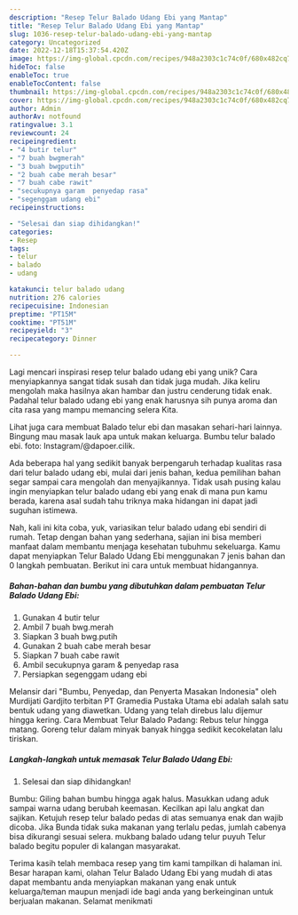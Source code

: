 ```yaml
---
description: "Resep Telur Balado Udang Ebi yang Mantap"
title: "Resep Telur Balado Udang Ebi yang Mantap"
slug: 1036-resep-telur-balado-udang-ebi-yang-mantap
category: Uncategorized
date: 2022-12-18T15:37:54.420Z
image: https://img-global.cpcdn.com/recipes/948a2303c1c74c0f/680x482cq70/telur-balado-udang-ebi-foto-resep-utama.jpg
hideToc: false
enableToc: true
enableTocContent: false
thumbnail: https://img-global.cpcdn.com/recipes/948a2303c1c74c0f/680x482cq70/telur-balado-udang-ebi-foto-resep-utama.jpg
cover: https://img-global.cpcdn.com/recipes/948a2303c1c74c0f/680x482cq70/telur-balado-udang-ebi-foto-resep-utama.jpg
author: Admin
authorAv: notfound
ratingvalue: 3.1
reviewcount: 24
recipeingredient:
- "4 butir telur"
- "7 buah bwgmerah"
- "3 buah bwgputih"
- "2 buah cabe merah besar"
- "7 buah cabe rawit"
- "secukupnya garam  penyedap rasa"
- "segenggam udang ebi"
recipeinstructions:

- "Selesai dan siap dihidangkan!"
categories:
- Resep
tags:
- telur
- balado
- udang

katakunci: telur balado udang 
nutrition: 276 calories
recipecuisine: Indonesian
preptime: "PT15M"
cooktime: "PT51M"
recipeyield: "3"
recipecategory: Dinner

---
```





Lagi mencari inspirasi resep telur balado udang ebi yang unik? Cara menyiapkannya sangat tidak susah dan tidak juga mudah. Jika keliru mengolah maka hasilnya akan hambar dan justru cenderung tidak enak. Padahal telur balado udang ebi yang enak harusnya sih punya aroma dan cita rasa yang mampu memancing selera Kita.





Lihat juga cara membuat Balado telur ebi dan masakan sehari-hari lainnya. Bingung mau masak lauk apa untuk makan keluarga. Bumbu telur balado ebi. foto: Instagram/@dapoer.cilik.

Ada beberapa hal yang sedikit banyak berpengaruh terhadap kualitas rasa dari telur balado udang ebi, mulai dari jenis bahan, kedua pemilihan bahan segar sampai cara mengolah dan menyajikannya. Tidak usah pusing kalau ingin menyiapkan telur balado udang ebi yang enak di mana pun kamu berada, karena asal sudah tahu triknya maka hidangan ini dapat jadi suguhan istimewa.






Nah, kali ini kita coba, yuk, variasikan telur balado udang ebi sendiri di rumah. Tetap dengan bahan yang sederhana, sajian ini bisa memberi manfaat dalam membantu menjaga kesehatan tubuhmu sekeluarga. Kamu dapat menyiapkan Telur Balado Udang Ebi menggunakan 7 jenis bahan dan 0 langkah pembuatan. Berikut ini cara untuk membuat hidangannya.

<!--inarticleads1-->

##### Bahan-bahan dan bumbu yang dibutuhkan dalam pembuatan Telur Balado Udang Ebi:

1. Gunakan 4 butir telur
1. Ambil 7 buah bwg.merah
1. Siapkan 3 buah bwg.putih
1. Gunakan 2 buah cabe merah besar
1. Siapkan 7 buah cabe rawit
1. Ambil secukupnya garam &amp; penyedap rasa
1. Persiapkan segenggam udang ebi


Melansir dari &#34;Bumbu, Penyedap, dan Penyerta Masakan Indonesia&#34; oleh Murdijati Gardjito terbitan PT Gramedia Pustaka Utama ebi adalah salah satu bentuk udang yang diawetkan. Udang yang telah direbus lalu dijemur hingga kering. Cara Membuat Telur Balado Padang: Rebus telur hingga matang. Goreng telur dalam minyak banyak hingga sedikit kecokelatan lalu tiriskan. 

<!--inarticleads2-->

##### Langkah-langkah untuk memasak Telur Balado Udang Ebi:


1. Selesai dan siap dihidangkan!

Bumbu: Giling bahan bumbu hingga agak halus. Masukkan udang aduk sampai warna udang berubah keemasan. Kecilkan api lalu angkat dan sajikan. Ketujuh resep telur balado pedas di atas semuanya enak dan wajib dicoba. Jika Bunda tidak suka makanan yang terlalu pedas, jumlah cabenya bisa dikurangi sesuai selera. mukbang balado udang telur puyuh Telur balado begitu populer di kalangan masyarakat. 

Terima kasih telah membaca resep yang tim kami tampilkan di halaman ini. Besar harapan kami, olahan Telur Balado Udang Ebi yang mudah di atas dapat membantu anda menyiapkan makanan yang enak untuk keluarga/teman maupun menjadi ide bagi anda yang berkeinginan untuk berjualan makanan. Selamat menikmati
